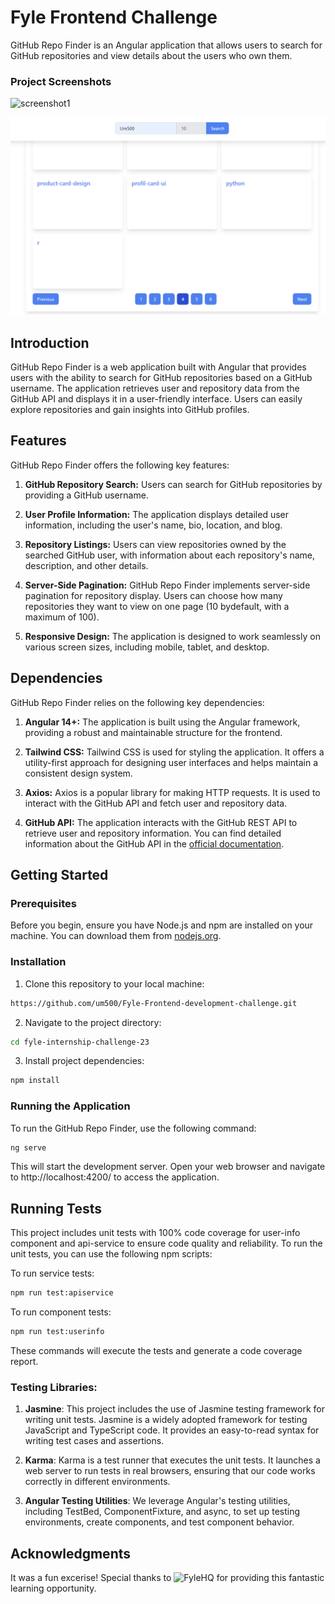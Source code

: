 # Fyle Frontend Challenge

GitHub Repo Finder is an Angular application that allows users to search for GitHub repositories and view details about the users who own them.


### Project Screenshots
![screenshot1](https://github.com/um500/Fyle-Frontend-development-challenge/blob/master/img11%20.png)

![screensshot2](https://github.com/um500/Fyle-Frontend-development-challenge/blob/master/2%20(2).png)

## Introduction

GitHub Repo Finder is a web application built with Angular that provides users with the ability to search for GitHub repositories based on a GitHub username. The application retrieves user and repository data from the GitHub API and displays it in a user-friendly interface. Users can easily explore repositories and gain insights into GitHub profiles.

## Features

GitHub Repo Finder offers the following key features:

1. **GitHub Repository Search:** Users can search for GitHub repositories by providing a GitHub username.

2. **User Profile Information:** The application displays detailed user information, including the user's name, bio, location, and blog.

3. **Repository Listings:** Users can view repositories owned by the searched GitHub user, with information about each repository's name, description, and other details.

4. **Server-Side Pagination:** GitHub Repo Finder implements server-side pagination for repository display. Users can choose how many repositories they want to view on one page (10 bydefault, with a maximum of 100).

5. **Responsive Design:** The application is designed to work seamlessly on various screen sizes, including mobile, tablet, and desktop.
   
## Dependencies

GitHub Repo Finder relies on the following key dependencies:

1. **Angular 14+:** The application is built using the Angular framework, providing a robust and maintainable structure for the frontend.

2. **Tailwind CSS:** Tailwind CSS is used for styling the application. It offers a utility-first approach for designing user interfaces and helps maintain a consistent design system.

3. **Axios:** Axios is a popular library for making HTTP requests. It is used to interact with the GitHub API and fetch user and repository data.

4. **GitHub API:** The application interacts with the GitHub REST API to retrieve user and repository information. You can find detailed information about the GitHub API in the [official documentation](https://docs.github.com/en/rest/reference).

## Getting Started

### Prerequisites

Before you begin, ensure you have Node.js and npm are installed on your machine. You can download them from [nodejs.org](https://nodejs.org/).

### Installation

1. Clone this repository to your local machine:
```bash
https://github.com/um500/Fyle-Frontend-development-challenge.git
```
2. Navigate to the project directory:
```bash
cd fyle-internship-challenge-23
```

3. Install project dependencies:
```bash
npm install
```

### Running the Application

To run the GitHub Repo Finder, use the following command:

```bash
ng serve
```

This will start the development server. Open your web browser and navigate to http://localhost:4200/ to access the application.

## Running Tests

This project includes unit tests with 100% code coverage for user-info component and api-service to ensure code quality and reliability. To run the unit tests, you can use the following npm scripts:

To run service tests:
```bash
npm run test:apiservice
```

To run component tests:
```bash
npm run test:userinfo
```
These commands will execute the tests and generate a code coverage report.

### Testing Libraries:

1. **Jasmine**: This project includes the use of Jasmine testing framework for writing unit tests. Jasmine is a widely adopted framework for testing JavaScript and TypeScript code. It provides an easy-to-read syntax for writing test cases and assertions.

2. **Karma**: Karma is a test runner that executes the unit tests. It launches a web server to run tests in real browsers, ensuring that our code works correctly in different environments.

3. **Angular Testing Utilities**: We leverage Angular's testing utilities, including TestBed, ComponentFixture, and async, to set up testing environments, create components, and test component behavior.

## Acknowledgments

It was a fun excerise! Special thanks to ![FyleHQ](https://github.com/fylein) for providing this fantastic learning opportunity.
